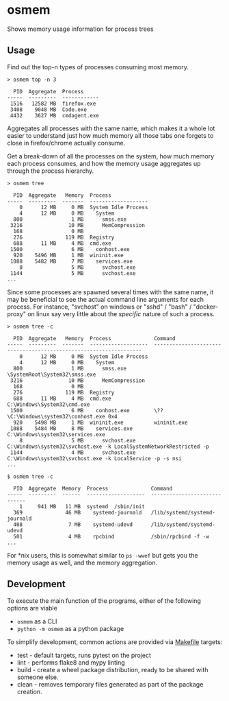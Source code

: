 # osmem

Shows memory usage information for process trees

## Usage

Find out the top-n types of processes consuming most memory.
```
> osmem top -n 3

  PID  Aggregate  Process
-----  ---------  ------------
 1516   12582 MB  firefox.exe
 3408    9048 MB  Code.exe
 4432    3627 MB  cmdagent.exe
```
Aggregates all processes with the same name, which makes it a whole lot easier to understand just how 
much memory all those tabs one forgets to close in firefox/chrome actually consume.

Get a break-down of all the processes on the system, how much memory each process consumes, and how the
memory usage aggregates up through the process hierarchy.
```
> osmem tree

  PID  Aggregate   Memory  Process
-----  ---------  -------  -------------------
    0      12 MB     0 MB  System Idle Process
    4      12 MB     0 MB    System
  800                1 MB      smss.exe
 3216               10 MB      MemCompression
  168                0 MB
  276              119 MB  Registry
  688      11 MB     4 MB  cmd.exe
 1500                6 MB    conhost.exe
  920    5496 MB     1 MB  wininit.exe
 1088    5482 MB     7 MB    services.exe
    8                5 MB      svchost.exe
 1144                5 MB      svchost.exe
...
```

Since some processes are spawned several times with the same name, it may be beneficial to see the actual
command line arguments for each process. For instance, "svchost" on windows or "sshd" / "bash" /
"docker-proxy" on linux say very little about the _specific_ nature of such a process.

```
> osmem tree -c

  PID  Aggregate   Memory  Process              Command
-----  ---------  -------  -------------------  ------------------------------------------------------------------
    0      12 MB     0 MB  System Idle Process
    4      12 MB     0 MB    System
  800                1 MB      smss.exe         \SystemRoot\System32\smss.exe
 3216               10 MB      MemCompression
  168                0 MB
  276              119 MB  Registry
  688      11 MB     4 MB  cmd.exe              C:\Windows\System32\cmd.exe
 1500                6 MB    conhost.exe        \??\C:\Windows\system32\conhost.exe 0x4
  920    5498 MB     1 MB  wininit.exe          wininit.exe
 1088    5484 MB     8 MB    services.exe       C:\Windows\system32\services.exe
    8                5 MB      svchost.exe      C:\Windows\system32\svchost.exe -k LocalSystemNetworkRestricted -p
 1144                4 MB      svchost.exe      C:\Windows\system32\svchost.exe -k LocalService -p -s nsi
...
```

```
$ osmem tree -c

  PID  Aggregate  Memory  Process              Command
-----  ---------  ------  -------------------  -----------------------------
    1     941 MB   11 MB  systemd  /sbin/init
  369              46 MB    systemd-journald   /lib/systemd/systemd-journald
  408               7 MB    systemd-udevd      /lib/systemd/systemd-udevd
  501               4 MB    rpcbind            /sbin/rpcbind -f -w
...
```

For *nix users, this is somewhat similar to `ps -wwef` but gets you the memory usage as well, and the memory aggregation.

## Development

To execute the main function of the programs, either of the following options are viable

* `osmem` as a CLI
* `python -m osmem` as a python package

To simplify development, common actions are provided via [Makefile](Makefile) targets:

* test - default targets, runs pytest on the project
* lint - performs flake8 and mypy linting
* build - create a wheel package distribution, ready to be shared with someone else.
* clean - removes temporary files generated as part of the package creation.

